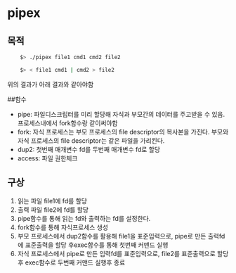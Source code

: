 # pipex

## 목적

```sh
	$> ./pipex file1 cmd1 cmd2 file2
```

```sh
	$> < file1 cmd1 | cmd2 > file2
```

위의 결과가 아래 결과와 같아야함


##함수
- pipe: 파일디스크립터를 미리 할당해 자식과 부모간의 데이터를 주고받을 수 있음.프로세스내에서 fork함수랑 같이써야함
- fork: 자식 프로세스는 부모 프로세스의 file descriptor의 복사본을 가진다. 부모와 자식 프로세스의 file descriptor는 같은 파일을 가리킨다.
- dup2: 첫번째 매개변수 fd를 두번째 매개변수 fd로 할당
- access: 파일 권한체크

## 구상
1. 읽는 파일 file1에 fd를 할당
2. 출력 파일 file2에 fd를 할당
3. pipe함수를 통해 읽는 fd와 출력하는 fd를 설정한다.
4. fork함수를 통해 자식프로세스 생성
5. 부모 프로세스에서 dup2함수를 활용해 file1을 표준입력으로, pipe로 만든 출력fd에 표준출력을 할당 후exec함수를 통해 첫번째 커맨드 실행
6. 자식 프로세스에서 pipe로 만든 입력fd를 표준입력으로, file2를 표준출력으로 할당 후 exec함수로 두번째 커맨드 실행후 종료


 

